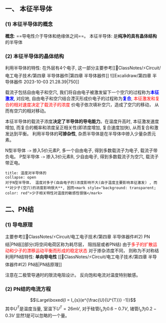 ## 一、 本征半导体
### (1) 本征半导体的概念
**概念**: ==导电性介于导体和绝缘体之间==。
本征半导体: 是**纯净的具有晶体结构**的半导体

### (2) 本征半导体的晶体结构
利用半导体的特性: 在外层有4个电子, 这一部分主要参考[[📘ClassNotes/⚡Circuit/电工电子技术/第四章 半导体器件|第四章 半导体器件]] 
![[Excalidraw/第四章 半导体器件 2023-10-03 21.28.39|750]]

载流子包括自由电子和空穴, 我们将自由电子被激发留下一个空穴的过程称为<b><mark style="background: transparent; color: blue">本征激发</mark></b>, 对应地, 自由电子和空穴结合湮灭形成价电子的过程称为<b><mark style="background: transparent; color: blue">复合</mark></b>, <mark style="background: transparent; color: red">本征激发和复合的相对速度决定了载流子的浓度</mark> 
价电子依次填补空穴，造成了空穴的移动， 从而有空穴的相对移动。

本征半导体的载流子浓度**决定了半导体的导电能力**。在温度升高时, 本征激发速度增加, 而复合的概率和浓度呈正相关性(即浓度增加, 复合速度加快), 从而复合和激发达到平衡。
利用半导体的**可掺杂性**, 杂质半导体是在半导体中掺入少量杂质元素。

N型半导体 `->` 掺入5价元素P, 多一个自由电子, 得到多数载流子为电子, 载流子带负电。
P型半导体 `->` 掺入3价元素B, 少自由电子, 得到多数载流子为空穴, 载流子带正电。
`````ad-note 
title: 温度对半导体的
collapse: open
对于N型半导体， 温度对多子(自由电子的)浓度影响不大(由于温度主要影响本征激发) , 而**对少子(空穴)的浓度影响很大**, 因而<mark style="background: transparent; color: red">少子相关特性对温度的敏感性很强</mark>
`````

## 二、PN结 
### (1) 导电原理
主要参考[[📘ClassNotes/⚡Circuit/电工电子技术/第四章 半导体器件#(2) PN结|PN结]]部分(将空间电荷区称为耗尽层， 阻挡层或者PN结)
由于<mark style="background: transparent; color: red">多子的扩散运动和少子的漂移运动平衡而形成的稳定状态</mark> 
对于掺杂浓度不同， 则称为不对称结 
利用PN结特性: **单向导电性** 
[[📘ClassNotes/⚡Circuit/电工电子技术/第四章 半导体器件#(2) PN结|PN结原理]] 

注意在二极管导通时的限流电阻设计。
反向饱和电流对温度特别敏感。 
### (2) PN结的电流方程
$$\Large\boxed{I = I_{s}(e^{\frac{U}{U^{T}}} -1)}$$
其中$U^T$是温度当量, 室温下$U^{T}= 26mV$, 对于硅管$I_{s}$为$0.6-0.7V$, 锗管$I_s$为$0.2-0.3V$
显然1是可以忽略的一个量。

